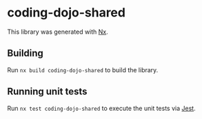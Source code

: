 # coding-dojo-shared

This library was generated with [Nx](https://nx.dev).

## Building

Run `nx build coding-dojo-shared` to build the library.

## Running unit tests

Run `nx test coding-dojo-shared` to execute the unit tests via [Jest](https://jestjs.io).
